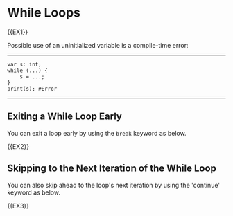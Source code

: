 # While Loops

{{EX1}}

<div class="warning">
Possible use of an uninitialized variable is a compile-time error:
</div>

---
```
var s: int;
while (...) {
    s = ...;
}
print(s); #Error
```
---

## Exiting a While Loop Early

You can exit a loop early by using the `break` keyword as below.

{{EX2}}

## Skipping to the Next Iteration of the While Loop

You can also skip ahead to the loop's next iteration by using the 'continue' keyword as below.

{{EX3}}